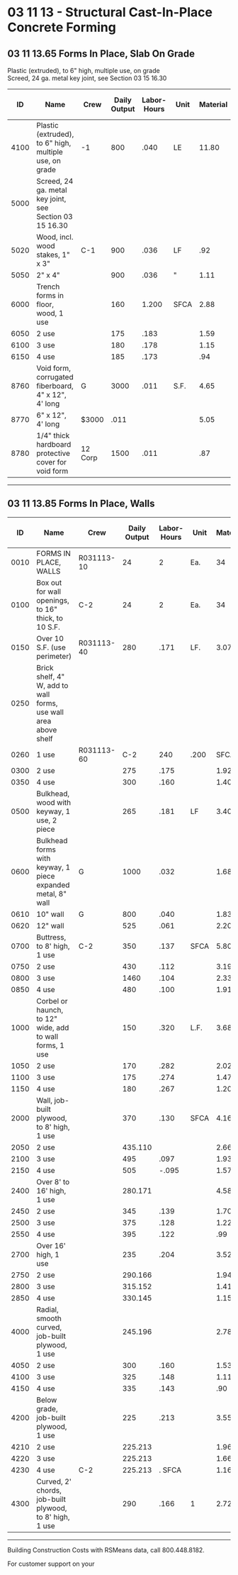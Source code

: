 # 03 11 13 - Structural Cast-In-Place Concrete Forming

## 03 11 13.65 Forms In Place, Slab On Grade

Plastic (extruded), to 6" high, multiple use, on grade  
Screed, 24 ga. metal key joint, see Section 03 15 16.30

| ID    | Name                                                                 | Crew   | Daily Output | Labor-Hours | Unit | Material | Labor | Equipment | Total | Total Incl O&P |
|-------|----------------------------------------------------------------------|--------|--------------|-------------|------|----------|-------|-----------|-------|----------------|
| 4100  | Plastic (extruded), to 6" high, multiple use, on grade               | -1     | 800          | .040        | LE   | 11.80    | 2.15  |           | 13.95 | 16.15          |
| 5000  | Screed, 24 ga. metal key joint, see Section 03 15 16.30              |        |              |             |      |          |       |           |       |                |
| 5020  | Wood, incl. wood stakes, 1" x 3"                                     | C-1    | 900          | .036        | LF   | .92      | 1.91  |           | 2.83  | 3.85           |
| 5050  | 2" x 4"                                                              |        | 900          | .036        | "    | 1.11     | 1.91  |           | 3.02  | 4.06           |
| 6000  | Trench forms in floor, wood, 1 use                                   |        | 160          | 1.200       | SFCA | 2.88     | 10.75 |           | 13.63 | 19.10          |
| 6050  | 2 use                                                                |        | 175          | .183        |      | 1.59     | 9.80  |           | 11.39 | 16.35          |
| 6100  | 3 use                                                                |        | 180          | .178        |      | 1.15     | 9.55  |           | 10.70 | 15.45          |
| 6150  | 4 use                                                                |        | 185          | .173        |      | .94      | 9.30  |           | 10.24 | 14.85          |
| 8760  | Void form, corrugated fiberboard, 4" x 12", 4' long                  | G      | 3000         | .011        | S.F. | 4.65     | .57   |           | 5.22  | 5.95           |
| 8770  | 6" x 12", 4' long                                                    | $3000  | .011         |             |      | 5.05     | .565  |           | 5.62  | 6.40           |
| 8780  | 1/4" thick hardboard protective cover for void form                  | 12 Corp| 1500         | .011        |      | .87      | .60   |           | 1.47  | 1.85           |

---

## 03 11 13.85 Forms In Place, Walls

| ID    | Name                                                                 | Crew   | Daily Output | Labor-Hours | Unit | Material | Labor | Equipment | Total | Total Incl O&P |
|-------|----------------------------------------------------------------------|--------|--------------|-------------|------|----------|-------|-----------|-------|----------------|
| 0010  | FORMS IN PLACE, WALLS                                                | R031113-10 | 24         | 2           | Ea.  | 34       | 110   |           | 144   | 200            |
| 0100  | Box out for wall openings, to 16" thick, to 10 S.F.                  | C-2    | 24           | 2           | Ea.  | 34       | 110   |           | 144   | 200            |
| 0150  | Over 10 S.F. (use perimeter)                                         | R031113-40 | 280        | .171        | LF.  | 3.07     | 9.40  |           | 12.47 | 17.35          |
| 0250  | Brick shelf, 4" W, add to wall forms, use wall area above shelf      |        |              |             |      |          |       |           |       |                |
| 0260  | 1 use                                                                | R031113-60 | C-2        | 240         | .200 | SFCA     | 3.49  | 10.95     | 14.44 | 20             |
| 0300  | 2 use                                                                |        | 275          | .175        |      | 1.92     | 9.55  |           | 11.47 | 16.35          |
| 0350  | 4 use                                                                |        | 300          | .160        |      | 1.40     | 8.80  |           | 10.20 | 14.60          |
| 0500  | Bulkhead, wood with keyway, 1 use, 2 piece                           |        | 265          | .181        | LF   | 3.40     | 9.95  |           | 13.35 | 18.55          |
| 0600  | Bulkhead forms with keyway, 1 piece expanded metal, 8" wall          | G      | 1000         | .032        |      | 1.68     | 1.72  |           | 3.40  | 4.40           |
| 0610  | 10" wall                                                             | G      | 800          | .040        |      | 1.83     | 2.15  |           | 3.98  | 5.20           |
| 0620  | 12" wall                                                             |        | 525          | .061        |      | 2.20     | 3.27  |           | 5.47  | 7.30           |
| 0700  | Buttress, to 8' high, 1 use                                          | C-2    | 350          | .137        | SFCA | 5.80     | 7.50  |           | 13.30 | 17.60          |
| 0750  | 2 use                                                                |        | 430          | .112        |      | 3.19     | 6.10  |           | 9.29  | 12.60          |
| 0800  | 3 use                                                                |        | 1460         | .104        |      | 2.33     | 5.70  |           | 8.03  | 11.05          |
| 0850  | 4 use                                                                |        | 480          | .100        |      | 1.91     | 5.50  |           | 7.411 | 10.25          |
| 1000  | Corbel or haunch, to 12" wide, add to wall forms, 1 use              |        | 150          | .320        | L.F. | 3.68     | 17.55 |           | 21.23 | 30              |
| 1050  | 2 use                                                                |        | 170          | .282        |      | 2.02     | 15.50 |           | 17.52 | 25              |
| 1100  | 3 use                                                                |        | 175          | .274        |      | 1.47     | 15.05 |           | 16.52 | 24              |
| 1150  | 4 use                                                                |        | 180          | .267        |      | 1.20     | 14.65 |           | 15.85 | 23.50           |
| 2000  | Wall, job-built plywood, to 8' high, 1 use                           |        | 370          | .130        | SFCA | 4.16     | 7.10  |           | 11.26 | 15.15           |
| 2050  | 2 use                                                                |        | 435.110      |             |      | 2.66     | 6.05  |           | 8.71  | 11.95           |
| 2100  | 3 use                                                                |        | 495          | .097        |      | 1.93     | 5.30  |           | 7.23  | 10.05           |
| 2150  | 4 use                                                                |        | 505          | -.095       |      | 1.57     | 5.20  |           | 6.77  | 9.50            |
| 2400  | Over 8' to 16' high, 1 use                                           |        | 280.171      |             |      | 4.58     | 9.40  |           | 13.98 | 19.05           |
| 2450  | 2 use                                                                |        | 345          | .139        |      | 1.70     | 7.65  |           | 9.35  | 13.20           |
| 2500  | 3 use                                                                |        | 375          | .128        |      | 1.22     | 7     |           | 8.22  | 11.80           |
| 2550  | 4 use                                                                |        | 395          | .122        |      | .99      | 6.65  |           | 7.64  | 11              |
| 2700  | Over 16' high, 1 use                                                 |        | 235          | .204        |      | 3.52     | 11.20 |           | 14.72 | 20.50           |
| 2750  | 2 use                                                                |        | 290.166      |             |      | 1.94     | 9.10  |           | 11.04 | 15.65           |
| 2800  | 3 use                                                                |        | 315.152      |             |      | 1.41     | 8.35  |           | 9.76  | 14              |
| 2850  | 4 use                                                                |        | 330.145      |             |      | 1.15     | 8     |           | 9.15  | 13.15           |
| 4000  | Radial, smooth curved, job-built plywood, 1 use                      |        | 245.196      |             |      | 2.78     | 10.75 |           | 13.53 | 19.05           |
| 4050  | 2 use                                                                |        | 300          | .160        |      | 1.53     | 8.80  |           | 10.33 | 14.75           |
| 4100  | 3 use                                                                |        | 325          | .148        |      | 1.11     | 8.10  |           | 9.21  | 13.25           |
| 4150  | 4 use                                                                |        | 335          | .143        |      | .90      | 7.85  |           | 8.75  | 12.70           |
| 4200  | Below grade, job-built plywood, 1 use                                |        | 225          | .213        |      | 3.55     | 11.70 |           | 15.25 | 21.50           |
| 4210  | 2 use                                                                |        | 225.213      |             |      | 1.96     | 11.70 |           | 13.66 | 19.55           |
| 4220  | 3 use                                                                |        | 225.213      |             |      | 1.66     | 11.70 |           | 13.36 | 19.20           |
| 4230  | 4 use                                                                | C-2    | 225.213      | . SFCA      |      | 1.16     | 11.70 |           | 12.86 | 18.65           |
| 4300  | Curved, 2' chords, job-built plywood, to 8' high, 1 use              |        | 290          | .166        | 1    | 2.72     | 9.10  |           | 11.82 | 16.50           |

---

Building Construction Costs with RSMeans data, call 800.448.8182.

For customer support on your